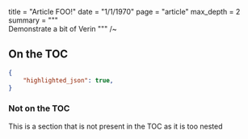 title = "Article FOO!"
date = "1/1/1970"
page = "article"
max_depth = 2
summary = """\
Demonstrate a bit of Verin
"""
/~

## On the TOC

```json
{
    "highlighted_json": true,
}
```

### Not on the TOC

This is a section that is not present in the TOC as it is too nested
